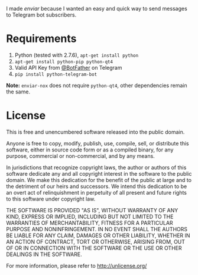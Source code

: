 I made *enviar* because I wanted an easy and quick way to send messages to
Telegram bot subscribers.

# Requirements
1. Python (tested with 2.7.6), `apt-get install python`
1. `apt-get install python-pip python-qt4`
2. Valid API Key from [@BotFather](https://telegram.me/BotFather) on Telegram
3. `pip install python-telegram-bot`

**Note:** `enviar-nox` does not require `python-qt4`, other dependencies
remain the same.

# License
This is free and unencumbered software released into the public domain.

Anyone is free to copy, modify, publish, use, compile, sell, or
distribute this software, either in source code form or as a compiled
binary, for any purpose, commercial or non-commercial, and by any
means.

In jurisdictions that recognize copyright laws, the author or authors
of this software dedicate any and all copyright interest in the
software to the public domain. We make this dedication for the benefit
of the public at large and to the detriment of our heirs and
successors. We intend this dedication to be an overt act of
relinquishment in perpetuity of all present and future rights to this
software under copyright law.

THE SOFTWARE IS PROVIDED "AS IS", WITHOUT WARRANTY OF ANY KIND,
EXPRESS OR IMPLIED, INCLUDING BUT NOT LIMITED TO THE WARRANTIES OF
MERCHANTABILITY, FITNESS FOR A PARTICULAR PURPOSE AND NONINFRINGEMENT.
IN NO EVENT SHALL THE AUTHORS BE LIABLE FOR ANY CLAIM, DAMAGES OR
OTHER LIABILITY, WHETHER IN AN ACTION OF CONTRACT, TORT OR OTHERWISE,
ARISING FROM, OUT OF OR IN CONNECTION WITH THE SOFTWARE OR THE USE OR
OTHER DEALINGS IN THE SOFTWARE.

For more information, please refer to <http://unlicense.org/>